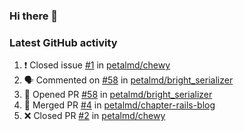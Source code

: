 ### Hi there 👋


### Latest GitHub activity
<!--START_SECTION:activity-->
1. ❗️ Closed issue [#1](https://github.com/petalmd/chewy/issues/1) in [petalmd/chewy](https://github.com/petalmd/chewy)
2. 🗣 Commented on [#58](https://github.com/petalmd/bright_serializer/issues/58) in [petalmd/bright_serializer](https://github.com/petalmd/bright_serializer)
3. 💪 Opened PR [#58](https://github.com/petalmd/bright_serializer/pull/58) in [petalmd/bright_serializer](https://github.com/petalmd/bright_serializer)
4. 🎉 Merged PR [#4](https://github.com/petalmd/chapter-rails-blog/pull/4) in [petalmd/chapter-rails-blog](https://github.com/petalmd/chapter-rails-blog)
5. ❌ Closed PR [#2](https://github.com/petalmd/chewy/pull/2) in [petalmd/chewy](https://github.com/petalmd/chewy)
<!--END_SECTION:activity-->

<!--
**Bhacaz/bhacaz** is a ✨ _special_ ✨ repository because its `README.md` (this file) appears on your GitHub profile.

Here are some ideas to get you started:

- 🔭 I’m currently working on ...
- 🌱 I’m currently learning ...
- 👯 I’m looking to collaborate on ...
- 🤔 I’m looking for help with ...
- 💬 Ask me about ...
- 📫 How to reach me: ...
- 😄 Pronouns: ...
- ⚡ Fun fact: ...
-->
